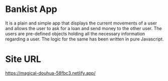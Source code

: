 # Bankist App

It is a plain and simple app that displays the current movements of a user and allows the user to ask for a loan and send money to the other user. The users are pre-defined objects holding all the necessary information regarding a user. The logic for the same has been written in pure Javascript.

# Site URL

https://magical-douhua-58fbc3.netlify.app/
